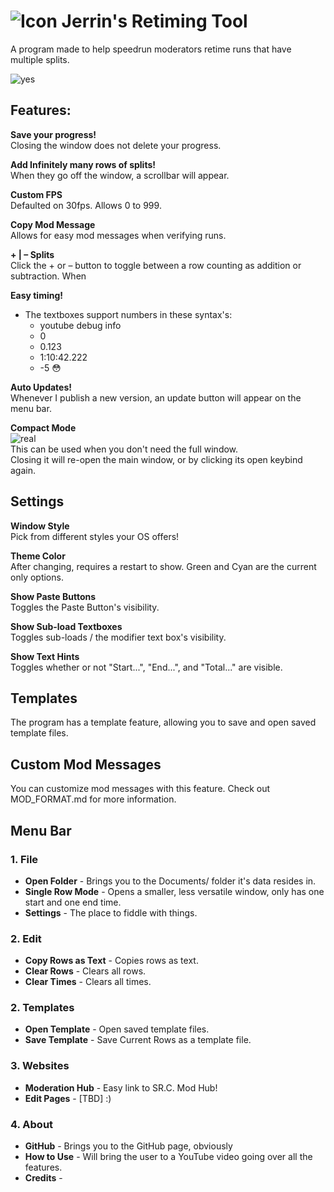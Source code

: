 # ![Icon](https://media.discordapp.net/attachments/902396118976061461/1042515141658419200/32.png) Jerrin's Retiming Tool
A program made to help speedrun moderators retime runs that have multiple splits.

![yes](https://cdn.discordapp.com/attachments/682750811008139305/1079190212346916935/image.png)

## Features:
**Save your progress!**  
Closing the window does not delete your progress.

**Add Infinitely many rows of splits!**  
When they go off the window, a scrollbar will appear.
    
**Custom FPS**  
Defaulted on 30fps. Allows 0 to 999.

**Copy Mod Message**  
Allows for easy mod messages when verifying runs.

**+ | – Splits**  
Click the + or – button to toggle between a row counting as addition or subtraction.
When

**Easy timing!**  
- The textboxes support numbers in these syntax's:
     - youtube debug info
     - 0
     - 0.123
     - 1:10:42.222
     - -5 😳

**Auto Updates!**  
Whenever I publish a new version, an update button will appear on the menu bar.

**Compact Mode**  
![real](https://media.discordapp.net/attachments/682750811008139305/1079197542451003392/image.png)  
This can be used when you don't need the full window.  
Closing it will re-open the main window, or by clicking its open keybind again.

## Settings
**Window Style**  
  Pick from different styles your OS offers!

**Theme Color**  
After changing, requires a restart to show. Green and Cyan are the current only options.

**Show Paste Buttons**  
Toggles the Paste Button's visibility.

**Show Sub-load Textboxes**  
Toggles sub-loads / the modifier text box's visibility.

**Show Text Hints**  
Toggles whether or not "Start...", "End...", and "Total..." are visible.


## Templates
The program has a template feature, allowing you to save and open saved template files.

## Custom Mod Messages
You can customize mod messages with this feature.
Check out MOD_FORMAT.md for more information.

## Menu Bar

### 1. File
- **Open Folder** - Brings you to the Documents/ folder it's data resides in.
- **Single Row Mode** - Opens a smaller, less versatile window, only has one start and one end time.
- **Settings** - The place to fiddle with things.

### 2. Edit
- **Copy Rows as Text** - Copies rows as text.
- **Clear Rows** - Clears all rows.
- **Clear Times** - Clears all times.

### 2. Templates
- **Open Template** - Open saved template files.
- **Save Template** - Save Current Rows as a template file.

### 3. Websites
- **Moderation Hub** - Easy link to SR.C. Mod Hub!
- **Edit Pages** - [TBD] :)

### 4. About
- **GitHub** - Brings you to the GitHub page, obviously
- **How to Use** - Will bring the user to a YouTube video going over all the features.
- **Credits** - 